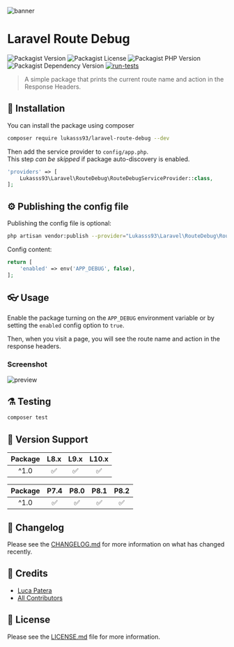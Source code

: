 ![banner](https://banners.beyondco.de/Laravel%20Route%20Debug.png?theme=dark&packageManager=composer+require&packageName=lukasss93%2Flaravel-route-debug+--dev&pattern=brickWall&style=style_1&description=A+simple+package+that+prints+the+current+route+name+and+action+in+the+Response+Headers.&md=1&showWatermark=0&fontSize=100px&images=fast-forward)


# Laravel Route Debug

![Packagist Version](https://img.shields.io/packagist/v/lukasss93/laravel-route-debug)
![Packagist License](https://img.shields.io/packagist/l/lukasss93/laravel-route-debug)
![Packagist PHP Version](https://img.shields.io/packagist/dependency-v/lukasss93/laravel-route-debug/php?label=PHP&logo=php)
![Packagist Dependency Version](https://img.shields.io/packagist/dependency-v/lukasss93/laravel-route-debug/illuminate/support?color=orange&label=Laravel&logo=laravel)
[![run-tests](https://github.com/Lukasss93/laravel-route-debug/actions/workflows/run-tests.yml/badge.svg)](https://github.com/Lukasss93/laravel-route-debug/actions/workflows/run-tests.yml)

> A simple package that prints the current route name and action in the Response Headers.

## 🚀 Installation

You can install the package using composer

```bash
composer require lukasss93/laravel-route-debug --dev
```

Then add the service provider to `config/app.php`.  
This step *can be skipped* if package auto-discovery is enabled.

```php
'providers' => [
    Lukasss93\Laravel\RouteDebug\RouteDebugServiceProvider::class,
];
```

## ⚙ Publishing the config file

Publishing the config file is optional:

```bash
php artisan vendor:publish --provider="Lukasss93\Laravel\RouteDebug\RouteDebugServiceProvider" --tag="route-debug-config"
```

Config content:

```php
return [
    'enabled' => env('APP_DEBUG', false),
];
```

## 👓 Usage
Enable the package turning on the `APP_DEBUG` environment variable or by setting the `enabled` config option to `true`.

Then, when you visit a page, you will see the route name and action in the response headers.

### Screenshot
![preview](https://i.imgur.com/78vaDXi.png)


## ⚗️ Testing

```bash
composer test
```

## 🔰 Version Support

| Package | L8.x | L9.x | L10.x |
|:-------:|:----:|:----:|:-----:|
|  ^1.0   |  ✅   |  ✅   |   ✅   |

| Package | P7.4 | P8.0 | P8.1 | P8.2 |
|:-------:|:----:|:----:|:----:|:----:|
|  ^1.0   |  ✅   |  ✅   |  ✅   |  ✅   |


## 📃 Changelog

Please see the [CHANGELOG.md](CHANGELOG.md) for more information
on what has changed recently.

## 🏅 Credits

- [Luca Patera](https://github.com/Lukasss93)
- [All Contributors](https://github.com/Lukasss93/laravel-route-debug/contributors)

## 📖 License

Please see the [LICENSE.md](LICENSE.md) file for more
information.
